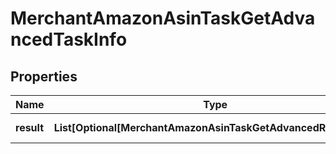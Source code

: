 # MerchantAmazonAsinTaskGetAdvancedTaskInfo


## Properties

| Name | Type | Description | Notes |
|------------ | ------------- | ------------- | -------------|
**result** | **List[Optional[MerchantAmazonAsinTaskGetAdvancedResultInfo]]** | array of results |[optional]|